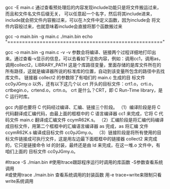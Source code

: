 gcc -E main.c
通过查看预处理后的内容发现include功能只是将文件搬运过来，而且和文件名文件后缀无关，
可以任意起一个名字，然后将其include进来，include就会把文件内容搬过来，可以在.h文件中定义函数，因为include会
将文件内容般过来，也就意味着include会直接将那个函数搬过来

gcc -o main.bin -g main.c
./main.bin
echo "====================================================="

gcc -o main.bin -g main.c -v
-v 参数会将编译、链接两个过程详细地打印出来。通过查看-v显示的信息，可以去看如下这些内容，例如：调用cc1，调用as，调用collect2，LIBRARY_PATH
这是个库路径变量，里面存储的是库文件所在的所有路径，这就是编译器所说的标准库的位置，自动到该变量所包含的路径中去找库文件。
链接器 collect2 的参数除了有咱们的 main.c 生成的目
标文件 cc0yJGmy.o 以外，还有以下这几个以 crt 开头的目标文件：crt1.o，crti.o，crtbegin.o，crtend.o，crtn.o。
crt 是什么？CRT，即 C Run-Time library，是 C 运行时库。

gcc 内部也要将 C 代码经过编译、汇编、链接三个阶段。
（1）编译阶段是将 C 代码翻译成汇编代码，由最上面的框框中的 C 语言编译器 cc1 来完成，它将 C
代码文件 main.c 翻译成汇编文件 ccymR62K.s。
（2）汇编阶段是将汇编代码编译成目标文件，用第二个框框中的汇编语言编译器 as 完成，as 将汇编
文件 ccymR62K.s 编译成目标文件 cc0yJGmy.o。
（3）链接阶段是将所有使用的目标文件链接成可执行文件，这是用左边最下面框框中的链接器
collect2 来完成的，它只是链接命令 ld 的封装，最终还是由 ld 来完成，在这一堆.o 文件中，有咱们上面的
目标文件 cc0yJGmy.o。

#ltrace -S ./mian.bin  #使用ltrace跟踪程序运行时调用的库函数  -S参数查看系统调用  
#或使用trace ./main.bin 查看系统调用的封装函数  用-e trace=write来限制只看write系统调用
